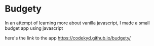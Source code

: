 # Budgety

In an attempt of learning more about vanilla javascript, I made a small budget app using javascript

here's the link to the app
https://codekyd.github.io/budgety/
